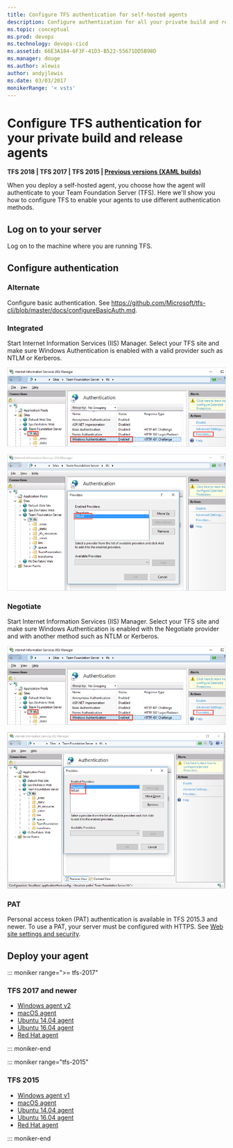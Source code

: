```yaml
---
title: Configure TFS authentication for self-hosted agents
description: Configure authentication for all your private build and release agents to connect to your Team Foundation Server (TFS)
ms.topic: conceptual
ms.prod: devops
ms.technology: devops-cicd
ms.assetid: 66E3A184-6F3F-41D3-B522-55671DD5B98D
ms.manager: douge
ms.author: alewis
author: andyjlewis
ms.date: 03/03/2017
monikerRange: '< vsts'
---
```



# Configure TFS authentication for your private build and release agents

**TFS 2018 | TFS 2017 | TFS 2015 | [Previous versions (XAML builds)](https://msdn.microsoft.com/en-us/library/ms252495%28v=vs.120%29.aspx)**

When you deploy a self-hosted agent, you choose how the agent will authenticate to your Team Foundation Server (TFS). Here we'll show you how to configure TFS to enable your agents to use different authentication methods.

## Log on to your server

Log on to the machine where you are running TFS.

## Configure authentication

### Alternate

Configure basic authentication. See https://github.com/Microsoft/tfs-cli/blob/master/docs/configureBasicAuth.md.

### Integrated

Start Internet Information Services (IIS) Manager. Select your TFS site and make sure Windows Authentication is enabled with a valid provider such as NTLM or Kerberos.

![iis tfs windows authentication](_img/configure-tfs-authentication/iis-tfs-authentication-windows.png)

![iis tfs windows authentication with ntlm provider](_img/configure-tfs-authentication/iis-tfs-authentication-windows-ntlm-provider.png)

### Negotiate

Start Internet Information Services (IIS) Manager. Select your TFS site and make sure Windows Authentication is enabled with the Negotiate provider and with another method such as NTLM or Kerberos.

![iis tfs windows authentication](_img/configure-tfs-authentication/iis-tfs-authentication-windows.png)

![iis tfs windows authentication with negotiate and ntlm provider](_img/configure-tfs-authentication/iis-tfs-authentication-windows-negotiate-and-ntlm-providers.png)

### PAT

Personal access token (PAT) authentication is available in TFS 2015.3 and newer. To use a PAT, your server must be configured with HTTPS. See [Web site settings and security](../../security/websitesettings.md).

## Deploy your agent

::: moniker range=">= tfs-2017"

### TFS 2017 and newer

* [Windows agent v2](v2-windows.md)
* [macOS agent](v2-osx.md)
* [Ubuntu 14.04 agent](v2-linux.md)
* [Ubuntu 16.04 agent](v2-linux.md)
* [Red Hat agent](v2-linux.md)

::: moniker-end

::: moniker range="tfs-2015"

### TFS 2015

* [Windows agent v1](v1-windows.md)
* [macOS agent](v2-osx.md)
* [Ubuntu 14.04 agent](v2-linux.md)
* [Ubuntu 16.04 agent](v2-linux.md)
* [Red Hat agent](v2-linux.md)

::: moniker-end
